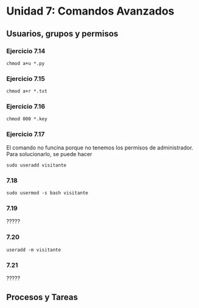 # Unidad 7: Comandos Avanzados
## Usuarios, grupos y permisos
### Ejercicio 7.14

`chmod a+u *.py`

### Ejercicio 7.15

`chmod a+r *.txt`

### Ejercicio 7.16

`chmod 000 *.key`

### Ejercicio 7.17

El comando no funcina porque no tenemos los permisos de administrador.
Para solucionarlo, se puede hacer

`sudo useradd visitante`

### 7.18

`sudo usermod -s bash visitante`

### 7.19

?????

### 7.20

`useradd -m visitante`

### 7.21

?????


## Procesos y Tareas
